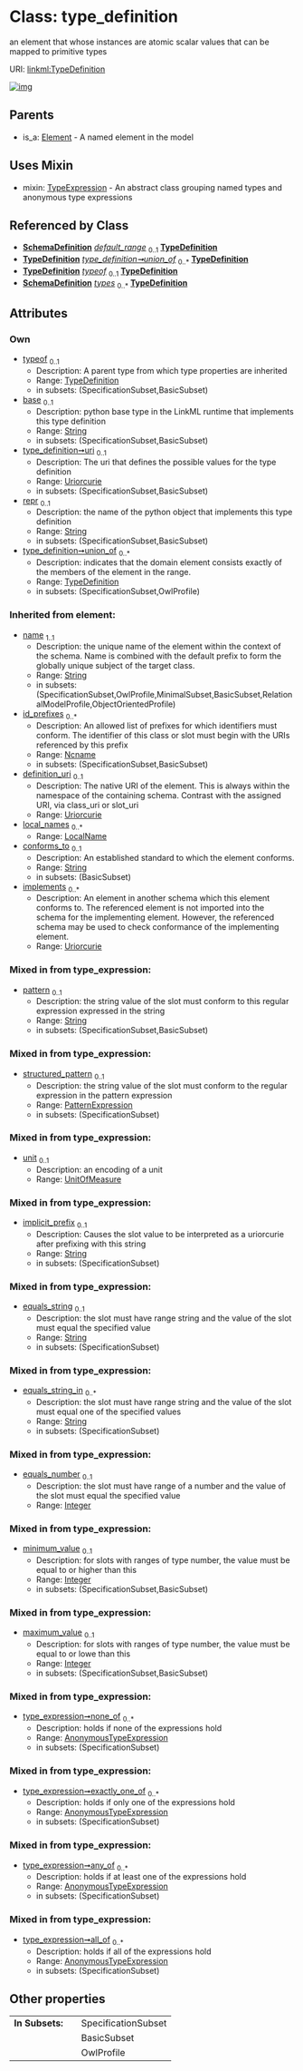 
# Class: type_definition


an element that whose instances are atomic scalar values that can be mapped to primitive types

URI: [linkml:TypeDefinition](https://w3id.org/linkml/TypeDefinition)


[![img](images/TypeDefinition.svg)](images/TypeDefinition.svg)

## Parents

 *  is_a: [Element](Element.md) - A named element in the model

## Uses Mixin

 *  mixin: [TypeExpression](TypeExpression.md) - An abstract class grouping named types and anonymous type expressions

## Referenced by Class

 *  **[SchemaDefinition](SchemaDefinition.md)** *[default_range](default_range.md)*  <sub>0..1</sub>  **[TypeDefinition](TypeDefinition.md)**
 *  **[TypeDefinition](TypeDefinition.md)** *[type_definition➞union_of](type_definition_union_of.md)*  <sub>0..\*</sub>  **[TypeDefinition](TypeDefinition.md)**
 *  **[TypeDefinition](TypeDefinition.md)** *[typeof](typeof.md)*  <sub>0..1</sub>  **[TypeDefinition](TypeDefinition.md)**
 *  **[SchemaDefinition](SchemaDefinition.md)** *[types](types.md)*  <sub>0..\*</sub>  **[TypeDefinition](TypeDefinition.md)**

## Attributes


### Own

 * [typeof](typeof.md)  <sub>0..1</sub>
     * Description: A parent type from which type properties are inherited
     * Range: [TypeDefinition](TypeDefinition.md)
     * in subsets: (SpecificationSubset,BasicSubset)
 * [base](base.md)  <sub>0..1</sub>
     * Description: python base type in the LinkML runtime that implements this type definition
     * Range: [String](types/String.md)
     * in subsets: (SpecificationSubset,BasicSubset)
 * [type_definition➞uri](type_uri.md)  <sub>0..1</sub>
     * Description: The uri that defines the possible values for the type definition
     * Range: [Uriorcurie](types/Uriorcurie.md)
     * in subsets: (SpecificationSubset,BasicSubset)
 * [repr](repr.md)  <sub>0..1</sub>
     * Description: the name of the python object that implements this type definition
     * Range: [String](types/String.md)
     * in subsets: (SpecificationSubset,BasicSubset)
 * [type_definition➞union_of](type_definition_union_of.md)  <sub>0..\*</sub>
     * Description: indicates that the domain element consists exactly of the members of the element in the range.
     * Range: [TypeDefinition](TypeDefinition.md)
     * in subsets: (SpecificationSubset,OwlProfile)

### Inherited from element:

 * [name](name.md)  <sub>1..1</sub>
     * Description: the unique name of the element within the context of the schema.  Name is combined with the default prefix to form the globally unique subject of the target class.
     * Range: [String](types/String.md)
     * in subsets: (SpecificationSubset,OwlProfile,MinimalSubset,BasicSubset,RelationalModelProfile,ObjectOrientedProfile)
 * [id_prefixes](id_prefixes.md)  <sub>0..\*</sub>
     * Description: An allowed list of prefixes for which identifiers must conform. The identifier of this class or slot must begin with the URIs referenced by this prefix
     * Range: [Ncname](types/Ncname.md)
     * in subsets: (SpecificationSubset,BasicSubset)
 * [definition_uri](definition_uri.md)  <sub>0..1</sub>
     * Description: The native URI of the element. This is always within the namespace of the containing schema. Contrast with the assigned URI, via class_uri or slot_uri
     * Range: [Uriorcurie](types/Uriorcurie.md)
 * [local_names](local_names.md)  <sub>0..\*</sub>
     * Range: [LocalName](LocalName.md)
 * [conforms_to](conforms_to.md)  <sub>0..1</sub>
     * Description: An established standard to which the element conforms.
     * Range: [String](types/String.md)
     * in subsets: (BasicSubset)
 * [implements](implements.md)  <sub>0..\*</sub>
     * Description: An element in another schema which this element conforms to. The referenced element is not imported into the schema for the implementing element. However, the referenced schema may be used to check conformance of the implementing element.
     * Range: [Uriorcurie](types/Uriorcurie.md)

### Mixed in from type_expression:

 * [pattern](pattern.md)  <sub>0..1</sub>
     * Description: the string value of the slot must conform to this regular expression expressed in the string
     * Range: [String](types/String.md)
     * in subsets: (SpecificationSubset,BasicSubset)

### Mixed in from type_expression:

 * [structured_pattern](structured_pattern.md)  <sub>0..1</sub>
     * Description: the string value of the slot must conform to the regular expression in the pattern expression
     * Range: [PatternExpression](PatternExpression.md)
     * in subsets: (SpecificationSubset)

### Mixed in from type_expression:

 * [unit](unit.md)  <sub>0..1</sub>
     * Description: an encoding of a unit
     * Range: [UnitOfMeasure](UnitOfMeasure.md)

### Mixed in from type_expression:

 * [implicit_prefix](implicit_prefix.md)  <sub>0..1</sub>
     * Description: Causes the slot value to be interpreted as a uriorcurie after prefixing with this string
     * Range: [String](types/String.md)
     * in subsets: (SpecificationSubset)

### Mixed in from type_expression:

 * [equals_string](equals_string.md)  <sub>0..1</sub>
     * Description: the slot must have range string and the value of the slot must equal the specified value
     * Range: [String](types/String.md)
     * in subsets: (SpecificationSubset)

### Mixed in from type_expression:

 * [equals_string_in](equals_string_in.md)  <sub>0..\*</sub>
     * Description: the slot must have range string and the value of the slot must equal one of the specified values
     * Range: [String](types/String.md)
     * in subsets: (SpecificationSubset)

### Mixed in from type_expression:

 * [equals_number](equals_number.md)  <sub>0..1</sub>
     * Description: the slot must have range of a number and the value of the slot must equal the specified value
     * Range: [Integer](types/Integer.md)

### Mixed in from type_expression:

 * [minimum_value](minimum_value.md)  <sub>0..1</sub>
     * Description: for slots with ranges of type number, the value must be equal to or higher than this
     * Range: [Integer](types/Integer.md)
     * in subsets: (SpecificationSubset,BasicSubset)

### Mixed in from type_expression:

 * [maximum_value](maximum_value.md)  <sub>0..1</sub>
     * Description: for slots with ranges of type number, the value must be equal to or lowe than this
     * Range: [Integer](types/Integer.md)
     * in subsets: (SpecificationSubset,BasicSubset)

### Mixed in from type_expression:

 * [type_expression➞none_of](type_expression_none_of.md)  <sub>0..\*</sub>
     * Description: holds if none of the expressions hold
     * Range: [AnonymousTypeExpression](AnonymousTypeExpression.md)
     * in subsets: (SpecificationSubset)

### Mixed in from type_expression:

 * [type_expression➞exactly_one_of](type_expression_exactly_one_of.md)  <sub>0..\*</sub>
     * Description: holds if only one of the expressions hold
     * Range: [AnonymousTypeExpression](AnonymousTypeExpression.md)
     * in subsets: (SpecificationSubset)

### Mixed in from type_expression:

 * [type_expression➞any_of](type_expression_any_of.md)  <sub>0..\*</sub>
     * Description: holds if at least one of the expressions hold
     * Range: [AnonymousTypeExpression](AnonymousTypeExpression.md)
     * in subsets: (SpecificationSubset)

### Mixed in from type_expression:

 * [type_expression➞all_of](type_expression_all_of.md)  <sub>0..\*</sub>
     * Description: holds if all of the expressions hold
     * Range: [AnonymousTypeExpression](AnonymousTypeExpression.md)
     * in subsets: (SpecificationSubset)

## Other properties

|  |  |  |
| --- | --- | --- |
| **In Subsets:** | | SpecificationSubset |
|  | | BasicSubset |
|  | | OwlProfile |

